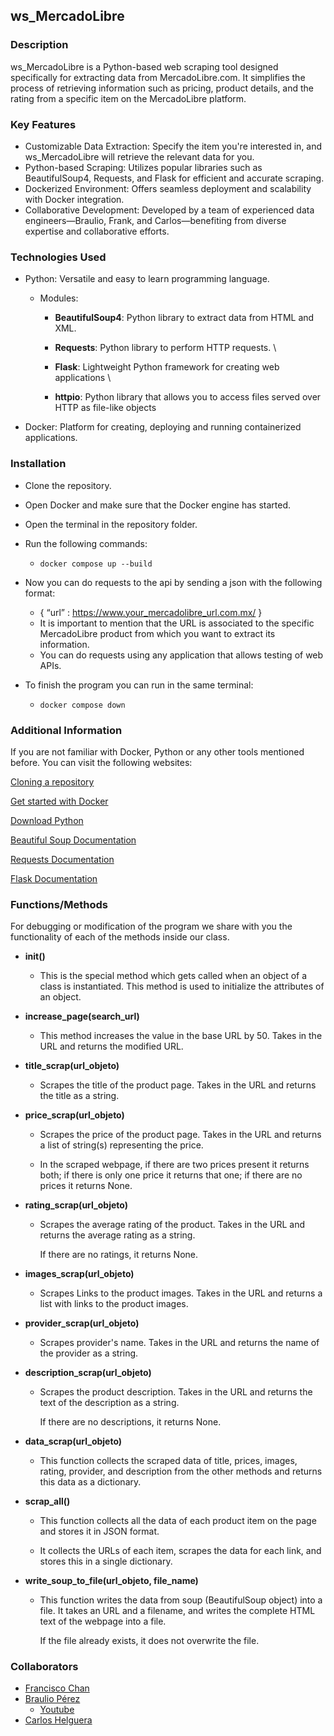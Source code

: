 ## ws_MercadoLibre


### **Description**

ws_MercadoLibre is a Python-based web scraping tool designed specifically for extracting data from MercadoLibre.com. It simplifies the process of retrieving information such as pricing, product details, and the rating from a specific item on the MercadoLibre platform.


### **Key Features**



* Customizable Data Extraction: Specify the item you're interested in, and ws_MercadoLibre will retrieve the relevant data for you.
* Python-based Scraping: Utilizes popular libraries such as BeautifulSoup4, Requests, and Flask for efficient and accurate scraping.
* Dockerized Environment: Offers seamless deployment and scalability with Docker integration.
* Collaborative Development: Developed by a team of experienced data engineers—Braulio, Frank, and Carlos—benefiting from diverse expertise and collaborative efforts.


### **Technologies Used**



* Python: Versatile and easy to learn programming language.
    * Modules:

         - **BeautifulSoup4**: Python library to extract data from HTML and XML.

         - **Requests**: Python library to perform HTTP requests. \
         
         - **Flask**: Lightweight Python framework for creating web applications \
         
         - **httpio**: Python library that allows you to access files served over HTTP as file-like objects

* Docker: Platform for creating, deploying and running containerized applications.


### **Installation**



* Clone the repository.
* Open Docker and make sure that the Docker engine has started.
* Open the terminal in the repository folder.
* Run the following commands:

    * `docker compose up --build`

* Now you can do requests to the api by sending a json with the following format:
    * { “url” : https://www.your_mercadolibre_url.com.mx/ } 
    * It is important to mention that the URL is associated to the specific MercadoLibre product from which you want to extract its information.
    * You can do requests using any application that allows testing of web APIs.
* To finish the program you can run in the same terminal:
    * `docker compose down`


### Additional Information

If you are not familiar with Docker, Python or any other tools mentioned before. You can visit the following websites:

[Cloning a repository]([https://docs.github.com/en/repositories/creating-and-managing-repositories/cloning-a-repository](https://docs.github.com/en/repositories/creating-and-managing-repositories/cloning-a-repository))

[Get started with Docker]([https://www.docker.com/get-started/](https://www.docker.com/get-started/))

[Download Python]([https://www.python.org/downloads/](https://www.python.org/downloads/))

[Beautiful Soup Documentation]([https://www.crummy.com/software/BeautifulSoup/bs4/doc/](https://www.crummy.com/software/BeautifulSoup/bs4/doc/))

[Requests Documentation]([https://requests.readthedocs.io/en/latest/](https://requests.readthedocs.io/en/latest/))

[Flask Documentation]([https://flask.palletsprojects.com/en/3.0.x/](https://flask.palletsprojects.com/en/3.0.x/))


### **Functions/Methods**

For debugging or modification of the program we share with you the functionality of each of the methods inside our class.



* **init()**

   - This is the special method which gets called when an object of a class is instantiated. This method is used to initialize the attributes of an object.

* **increase_page(search_url)**

   - This method increases the value in the base URL by 50. Takes in the URL and returns the modified URL.

* **title_scrap(url_objeto)**

   - Scrapes the title of the product page. Takes in the URL and returns the title as a string.

* **price_scrap(url_objeto)**

   - Scrapes the price of the product page. Takes in the URL and returns a list of string(s) representing the price.


   - In the scraped webpage, if there are two prices present it returns both; if there is only one price it returns that one; if there are no prices it returns None.

* **rating_scrap(url_objeto)**

   - Scrapes the average rating of the product. Takes in the URL and returns the average rating as a string.


      If there are no ratings, it returns None.



* **images_scrap(url_objeto)**

   - Scrapes Links to the product images. Takes in the URL and returns a list with links to the product images.

* **provider_scrap(url_objeto)**

   - Scrapes provider's name. Takes in the URL and returns the name of the provider as a string.

* **description_scrap(url_objeto)**

   - Scrapes the product description. Takes in the URL and returns the text of the description as a string.

     If there are no descriptions, it returns None.



* **data_scrap(url_objeto)**

   - This function collects the scraped data of title, prices, images, rating, provider, and description from the other methods and returns this data as a dictionary.

* **scrap_all()**

   - This function collects all the data of each product item on the page and stores it in JSON format.


   - It collects the URLs of each item, scrapes the data for each link, and stores this in a single dictionary.

* **write_soup_to_file(url_objeto, file_name)**

   - This function writes the data from soup (BeautifulSoup object) into a file. It takes an URL and a filename, and writes the complete HTML text of the webpage into a file.


      If the file already exists, it does not overwrite the file.


### Collaborators


* [Francisco Chan]([https://github.com/Frank3040](https://github.com/Frank3040))
* [Braulio Pérez]([https://github.com/BraulioPerez](https://github.com/BraulioPerez))
    * [Youtube]([https://www.youtube.com/@BraulioPerez-Code](https://www.youtube.com/@BraulioPerez-Code))
* [Carlos Helguera]([https://github.com/DeathSpain7](https://github.com/DeathSpain7))